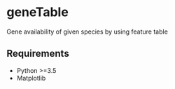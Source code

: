 # geneTable
Gene availability of given species by using feature table

## Requirements
* Python >=3.5
* Matplotlib

